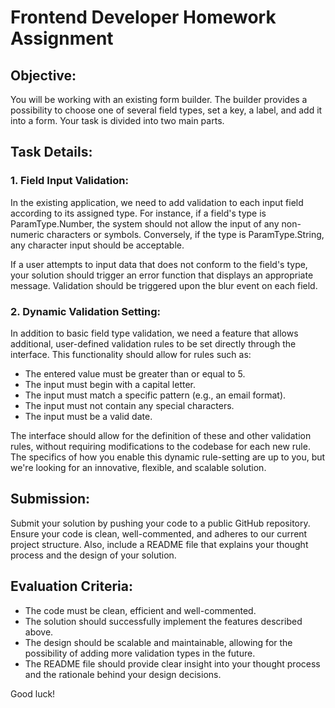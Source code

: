 # Frontend Developer Homework Assignment

## Objective:

You will be working with an existing form builder. The builder provides a possibility to choose one of several field types, set a key, a label, and add it into a form. Your task is divided into two main parts.

## Task Details:

### 1. Field Input Validation:

In the existing application, we need to add validation to each input field according to its assigned type. For instance, if a field's type is ParamType.Number, the system should not allow the input of any non-numeric characters or symbols. Conversely, if the type is ParamType.String, any character input should be acceptable.

If a user attempts to input data that does not conform to the field's type, your solution should trigger an error function that displays an appropriate message. Validation should be triggered upon the blur event on each field.

### 2. Dynamic Validation Setting:

In addition to basic field type validation, we need a feature that allows additional, user-defined validation rules to be set directly through the interface. This functionality should allow for rules such as:

- The entered value must be greater than or equal to 5.
- The input must begin with a capital letter.
- The input must match a specific pattern (e.g., an email format).
- The input must not contain any special characters.
- The input must be a valid date.

The interface should allow for the definition of these and other validation rules, without requiring modifications to the codebase for each new rule. The specifics of how you enable this dynamic rule-setting are up to you, but we're looking for an innovative, flexible, and scalable solution.

## Submission:

Submit your solution by pushing your code to a public GitHub repository. Ensure your code is clean, well-commented, and adheres to our current project structure. Also, include a README file that explains your thought process and the design of your solution.

## Evaluation Criteria:

- The code must be clean, efficient and well-commented.
- The solution should successfully implement the features described above.
- The design should be scalable and maintainable, allowing for the possibility of adding more validation types in the future.
- The README file should provide clear insight into your thought process and the rationale behind your design decisions.

Good luck!
